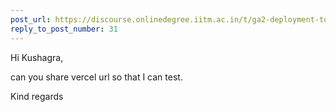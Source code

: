 ```yaml
---
post_url: https://discourse.onlinedegree.iitm.ac.in/t/ga2-deployment-tools-discussion-thread-tds-jan-2025/161120/34
reply_to_post_number: 31
---
```

Hi Kushagra,

can you share vercel url so that I can test.

Kind regards